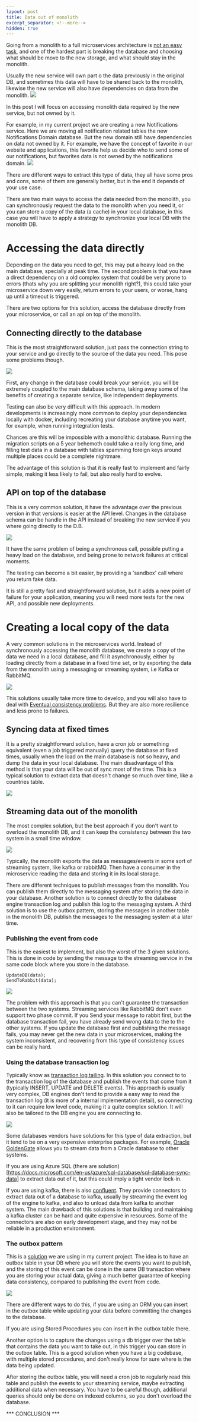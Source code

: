 ```yaml
---
layout: post
title: Data out of monolith
excerpt_separator: <!--more-->
hidden: true
---
```

Going from a monolith to a full microservices architecture is [not an easy task](https://segment.com/blog/goodbye-microservices/), and one of the hardest part is breaking the database and choosing what should be move to the new storage, and what should stay in the monolith.

Usually the new service will own part o the data previously in the original DB, and sometimes this data will have to be shared back to the monolith, likewise the new service will also have dependencies on data from the monolith. 
![](https://drive.google.com/uc?export=view&id=1U3rx1NGYSclNu6I3yP_oJsyHqdO74p1X)

In this post I will focus on accessing monolith data required by the new service, but not owned by it.

For example, in my current project we are creating a new Notifications service. Here we are moving all notification related tables the new Notifications Domain database. But the new domain still have dependencies on data not owned by it. For example, we have the concept of favorite in our website and applications, this favorite help us decide who to send some of our notifications, but favorites data is not owned by the notifications domain. 
![](https://drive.google.com/uc?export=view&id=1B8B0fLVS3cCQl6-PyXFi7hDrD2h8Nra2)

There are different ways to extract this type of data, they all have some pros and cons, some of them are generally better, but in the end it depends of your use case. 

There are two main ways to access the data needed from the monolith, you can synchronously request the data to the monolith when you need it, or you can store a copy of the data (a cache) in your local database, in this case you will have to apply a strategy to synchronize your local DB with the monolith DB.

# Accessing the data directly
Depending on the data you need to get, this may put a heavy load on the main database, specially at peak time. The second problem is that you have a direct dependency on a old complex system that could be very prone to errors (thats why you are splitting your monolith right?), this could take your microservice down very easily, return errors to your users, or worse, hang up until a timeout is triggered.

There are two options for this solution, access the database directly from your microservice, or call an api on top of the monolith.

## Connecting directly to the database
This is the most straightforward solution, just pass the connection string to your service and go directly to the source of the data you need. This pose some problems though.

![](https://drive.google.com/uc?export=view&id=1wDNMrl7VpSiQtJXOTW2ekngv_pKn1uil)

First, any change in the database could break your service, you will be extremely coupled to the main database schema, taking away some of the benefits of creating a separate service, like independent deployments.

Testing can also be very difficult with this approach. In modern developments is increasingly more common to deploy your dependencies locally with docker, including recreating your database anytime you want, for example, when running integration tests. 

Chances are this will be impossible with a monolithic database. Running the migration scripts on a 5 year behemoth could take a really long time, and filling test data in a database with tables spamming foreign keys around multiple places could be a complete nightmare. 

The advantage of this solution is that it is really fast to implement and fairly simple, making it less likely to fail, but also really hard to evolve.

## API on top of the database
This is a very common solution, it have the advantage over the previous version in that versions is easier at the API level. Changes in the database schema can be handle in the API instead of breaking the new service if you where going directly to the D.B. 

![](https://drive.google.com/uc?export=view&id=1uPeZsVl06or0f6RQlP9jy0pKlC2Lpt0H)

It have the same problem of being a synchronous call, possible putting a heavy load on the database, and being prone to network failures at critical moments. 

The testing can become a bit easier, by providing a 'sandbox' call where you return fake data. 

It is still a pretty fast and straightforward solution, but it adds a new point of failure for your application, meaning you will need more tests for the new API, and possible new deployments.

# Creating a local copy of the data
A very common solutions in the microservices world. Instead of synchronously accessing the monolith database, we create a copy of the data we need in a local database, and fill it asynchronously, either by loading directly from a database in a fixed time set, or by exporting the data from the monolith using a messaging or streaming system, i.e Kafka or RabbitMQ.

![](https://drive.google.com/uc?export=view&id=1RqotsXoWuBh9QhKrLOfSBZz_Qnmhw9Zr)

This solutions usually take more time to develop, and you will also have to deal with [Eventual consistency problems](https://en.wikipedia.org/wiki/Eventual_consistency). But they are also more resilience and less prone to failures.

## Syncing data at fixed times
It is a pretty straightforward solution, have a cron job or something equivalent (even a job triggered manually) query the database at fixed times, usually when the load on the main database is not so heavy, and dump the data in your local database. The main disadvantage of this method is that your data will be out of sync most of the time. This is a typical solution to extract data that doesn't change so much over time, like a countries table. 

![](https://drive.google.com/uc?export=view&id=1xCpamWEYmCbvm1S5_vUz9bsRTBL9i-RD)

## Streaming data out of the monolith
The most complex solution, but the best approach if you don't want to overload the monolith DB, and it can keep the consistency between the two system in a small time window. 

![](https://drive.google.com/uc?export=view&id=1xqP1bOPNLe8oBmL2BhlzE7NLTOZb2uIX)

Typically, the monolith exports the data as messages/events in some sort of streaming system, like kafka or rabbitMQ. Then have a consumer in the microservice reading the data and storing it in its local storage.

There are different techniques to publish messages from the monolith. You can publish them directly to the messaging system after storing the data in your database. Another solution is to connect directly to the database engine transaction log and publish this log to the messaging system. A third solution is to use the outbox pattern, storing the messages in another table in the monolith DB, publish the messages to the messaging system at a later time.


### Publishing the event from code
This is the easiest to implement, but also the worst of the 3 given solutions. This is done in code by sending the message to the streaming service in the same code block where you store in the database.

``` 
UpdateDB(data);
SendToRabbit(data);
```
![](https://drive.google.com/uc?export=view&id=1DcJOWjxeo9Mx1IW4tVnMPb1nWlf6juLF)

The problem with this approach is that you can't guarantee the transaction between the two systems. Streaming services like RabbitMQ don't even support two phase commit. If you Send your message to rabbit first, but the database transaction fail, you have already send wrong data to the to the other systems. If you update the database first and publishing the message fails, you may never get the new data in your microservices, making the system inconsistent, and recovering from this type of consistency issues can be really hard.

### Using the database transaction log
Typically know as [transaction log tailing](https://microservices.io/patterns/data/transaction-log-tailing.html). In this solution you connect to to the transaction log of the database and publish the events that come from it (typically INSERT, UPDATE and DELETE events). 
This approach is usually very complex, DB engines don't tend to provide a easy way to read the transaction log (it is more of a internal implementation detail), so connecting to it can require low level code, making it a quite complex solution. It will also be tailored to the DB engine you are connecting to.

![](https://drive.google.com/uc?export=view&id=1WXkMp8ctoTqUX4fP6EvzjuwcJuxnOIHS)

Some databases vendors have solutions for this type of data extraction, but it tend to be on a very expensive enterprise packages. For example, [Oracle GoldenGate](https://www.oracle.com/middleware/technologies/goldengate.html) allows you to stream data from a Oracle database to other systems. 

If you are using Azure SQL (there are solution)[https://docs.microsoft.com/en-us/azure/sql-database/sql-database-sync-data] to extract data out of it, but this could imply a tight vendor lock-in.

If you are using kafka, there is also [confluent](https://www.confluent.io/). They provide connectors to extract data out of a database to kafka, usually by streaming the event log of the engine to kafka, and also to unload data from kafka to another system. The main drawback of this solutions is that building and maintaining a kafka cluster can be hard and quite expensive in resources. Some of the connectors are also on early development stage, and they may not be reliable in a production environment. 


### The outbox pattern 
This is a [solution](http://gistlabs.com/2014/05/the-outbox/) we are using in my current project. The idea is to have an outbox table in your DB where you will store the events you want to publish, and the storing of this event can be done in the same DB transaction where you are storing your actual data, giving a much better guarantee of keeping data consistency, compared to publishing the event from code.

![](https://drive.google.com/uc?export=view&id=1Rt8TvbHOoNIDDVn1Sl42TYRQuE4zrCIa)

There are different ways to do this, if you are using an ORM you can insert in the outbox table while updating your data before committing the changes to the database. 

If you are using Stored Procedures you can insert in the outbox table there.

Another option is to capture the changes using a db trigger over the table that contains the data you want to take out, in this trigger you can store in the outbox table. This is a good solution when you have a big codebase, with multiple stored procedures, and don't really know for sure where is the data being updated.

After storing the outbox table, you will need a cron job to regularly read this table and publish the events to your streaming service, maybe extracting additional data when necessary. You have to be careful though, additional queries should only be done on indexed columns, so you don't overload the database.

*** CONCLUSION ***